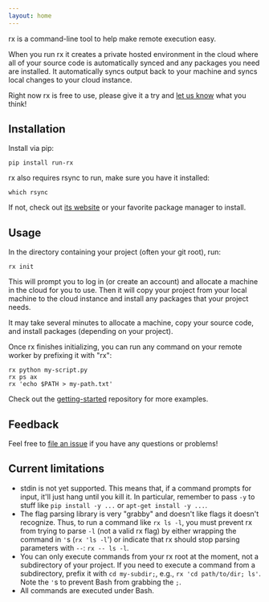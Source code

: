 ```yaml
---
layout: home
---
```


rx is a command-line tool to help make remote execution easy.

When you run rx it creates a private hosted environment in the cloud where all
of your source code is automatically synced and any packages you need are
installed. It automatically syncs output back to your machine and syncs local
changes to your cloud instance.

Right now rx is free to use, please give it a try and [let us know](mailto:eng@run-rx.com) what you think!

## Installation

Install via pip:

    pip install run-rx

rx also requires rsync to run, make sure you have it installed:

    which rsync

If not, check out [its website](https://rsync.samba.org/download.html) or your
favorite package manager to install.

## Usage

In the directory containing your project (often your git root), run:

    rx init

This will prompt you to log in (or create an account) and allocate a machine
in the cloud for you to use. Then it will copy your project from your local
machine to the cloud instance and install any packages that your project needs.

It may take several minutes to allocate a machine, copy your source code, and install packages (depending on your project).

Once rx finishes initializing, you can run any command on your remote worker
by prefixing it with "rx":

    rx python my-script.py
    rx ps ax
    rx 'echo $PATH > my-path.txt'

Check out the [getting-started](https://github.com/run-rx/getting-started) repository for more examples.

## Feedback

Feel free to [file an issue](https://github.com/run-rx/rx/issues) if you have
any questions or problems!

## Current limitations

* stdin is not yet supported. This means that, if a command prompts for input,
  it'll just hang until you kill it. In particular, remember to pass `-y` to
  stuff like `pip install -y ...` or `apt-get install -y ...`.
* The flag parsing library is very "grabby" and doesn't like flags it doesn't
  recognize. Thus, to run a command like `rx ls -l`, you must prevent rx from
  trying to parse `-l` (not a valid rx flag) by either wrapping the command in
  `'`s (`rx 'ls -l`') or indicate that rx should stop parsing parameters with
  `--`: `rx -- ls -l`.
* You can only execute commands from your rx root at the moment, not a
  subdirectory of your project. If you need to execute a command from a
  subdirectory, prefix it with `cd my-subdir;`, e.g.,
  `rx 'cd path/to/dir; ls'`. Note the `'`s to prevent Bash from grabbing the
  `;`.
* All commands are executed under Bash.

